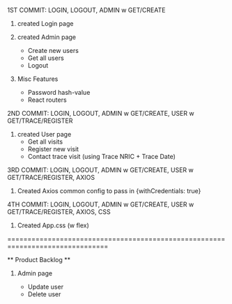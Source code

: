1ST COMMIT: LOGIN, LOGOUT, ADMIN w GET/CREATE

1. created Login page

2. created Admin page

   - Create new users
   - Get all users
   - Logout

3. Misc Features
   - Password hash-value
   - React routers

2ND COMMIT: LOGIN, LOGOUT, ADMIN w GET/CREATE, USER w GET/TRACE/REGISTER

1. created User page
   - Get all visits
   - Register new visit
   - Contact trace visit (using Trace NRIC + Trace Date)

3RD COMMIT: LOGIN, LOGOUT, ADMIN w GET/CREATE, USER w GET/TRACE/REGISTER, AXIOS

1. Created Axios common config to pass in {withCredentials: true}

4TH COMMIT: LOGIN, LOGOUT, ADMIN w GET/CREATE, USER w GET/TRACE/REGISTER, AXIOS, CSS

1. Created App.css (w flex)

===============================================================================

** Product Backlog **

1. Admin page

   - Update user
   - Delete user
